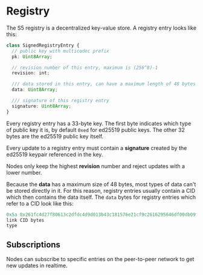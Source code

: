 # Registry

The S5 registry is a decentralized key-value store. A registry entry looks like this:

```typescript
class SignedRegistryEntry {
  // public key with multicodec prefix
  pk: Uint8Array;

  // revision number of this entry, maximum is (256^8)-1
  revision: int;

  /// data stored in this entry, can have a maximum length of 48 bytes
  data: Uint8Array;

  /// signature of this registry entry
  signature: Uint8Array;
}
```

Every registry entry has a 33-byte key.
The first byte indicates which type of public key it is, by default `0xed` for ed25519 public keys.
The other 32 bytes are the ed25519 public key itself.

Every update to a registry entry must contain a **signature** created by the ed25519 keypair referenced in the key.

Nodes only keep the highest **revision** number and reject updates with a lower number.

Because the **data** has a maximum size of 48 bytes, most types of data can't be stored directly in it.
For this reason, registry entries usually contain a CID which then contains the data itself.
The `data` bytes for registry entries which refer to a CID look like this:
```javascript
0x5a 0x261fc4d27f80613c2dfdc4d9d013b43c181576e21cf9c2616295646df00db09fbd95e148
link CID bytes
type
```

## Subscriptions

Nodes can subscribe to specific entries on the peer-to-peer network to get new updates in realtime.